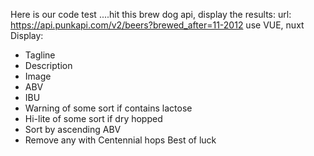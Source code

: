 Here is our code test ....hit this brew dog api, display the results:
url: https://api.punkapi.com/v2/beers?brewed_after=11-2012
use VUE, nuxt
Display:
+ Tagline
+ Description
+ Image
+ ABV
+ IBU
+ Warning of some sort if contains lactose
+ Hi-lite of some sort if dry hopped
+ Sort by ascending ABV
+ Remove any with Centennial hops
Best of luck